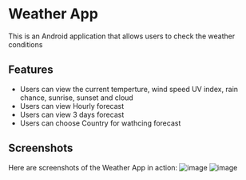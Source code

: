# Weather App
This is an Android application that allows users to check the weather conditions
## Features
+ Users can view the current temperture, wind speed UV index, rain chance, sunrise, sunset and cloud
+ Users can view Hourly forecast
+ Users can view 3 days forecast
+ Users can choose Country for wathcing forecast

## Screenshots
Here are screenshots of the Weather App in action:
![image](https://github.com/flash871/Wheather-App/assets/142302503/ff901d30-d378-449f-a723-4473ef536608) ![image](https://github.com/flash871/Wheather-App/assets/142302503/0485abd4-335c-47ea-aef1-1e19c08d0eef)


